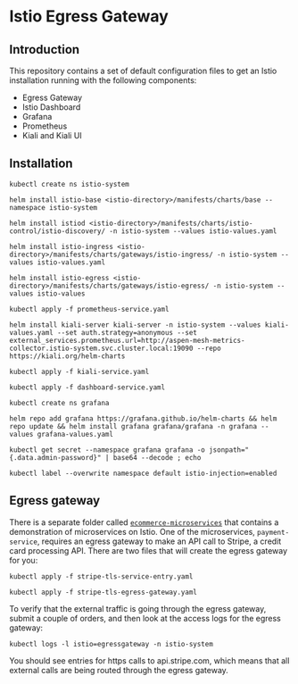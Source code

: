# Istio Egress Gateway

## Introduction

This repository contains a set of default configuration files to get an Istio installation running with the following components:

 - Egress Gateway
 - Istio Dashboard 
 - Grafana
 - Prometheus
 - Kiali and Kiali UI


## Installation

``` 
kubectl create ns istio-system

helm install istio-base <istio-directory>/manifests/charts/base --namespace istio-system

helm install istiod <istio-directory>/manifests/charts/istio-control/istio-discovery/ -n istio-system --values istio-values.yaml

helm install istio-ingress <istio-directory>/manifests/charts/gateways/istio-ingress/ -n istio-system --values istio-values.yaml

helm install istio-egress <istio-directory>/manifests/charts/gateways/istio-egress/ -n istio-system --values istio-values

kubectl apply -f prometheus-service.yaml

helm install kiali-server kiali-server -n istio-system --values kiali-values.yaml --set auth.strategy=anonymous --set external_services.prometheus.url=http://aspen-mesh-metrics-collector.istio-system.svc.cluster.local:19090 --repo https://kiali.org/helm-charts

kubectl apply -f kiali-service.yaml

kubectl apply -f dashboard-service.yaml

kubectl create ns grafana

helm repo add grafana https://grafana.github.io/helm-charts && helm repo update && helm install grafana grafana/grafana -n grafana --values grafana-values.yaml

kubectl get secret --namespace grafana grafana -o jsonpath="{.data.admin-password}" | base64 --decode ; echo

kubectl label --overwrite namespace default istio-injection=enabled
```

## Egress gateway

There is a separate folder called [`ecommerce-microservices`](https://github.com/istio/se-workshop-demo-library/ecommerce-microservices) that contains a demonstration of microservices on Istio.  One of the microservices, `payment-service`, requires an egress gateway to make an API call to Stripe, a credit card processing API.  There are two files that will create the egress gateway for you:

```
kubectl apply -f stripe-tls-service-entry.yaml

kubectl apply -f stripe-tls-egress-gateway.yaml
```

To verify that the external traffic is going through the egress gateway, submit a couple of orders, and then look at the access logs for the egress gateway:

```
kubectl logs -l istio=egressgateway -n istio-system
```

You should see entries for https calls to api.stripe.com, which means that all external calls are being routed through the egress gateway.


